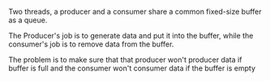 Two threads, a producer and a consumer share a common fixed-size buffer
as a queue.


The Producer's job is to generate data and put it into the buffer, while the consumer's job
is to remove data from the buffer.

The problem is to make sure that that producer won't producer data if
buffer is full and the consumer won't consumer data if the buffer is empty